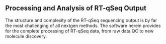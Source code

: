## Processing and Analysis of RT-qSeq Output
The structure and complexity of the RT-qSeq sequencing output is by far the most challenging of all nextgen methods. The software herein provides for the complete processing of RT-qSeq data, from raw data QC to new molecule discovery.
